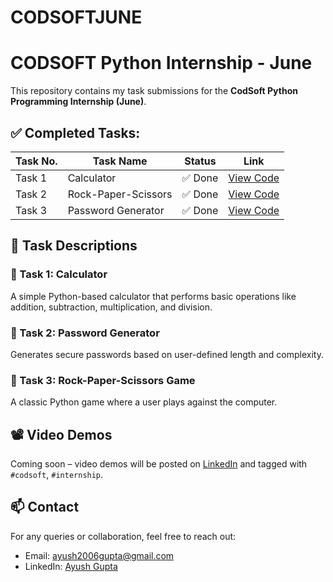 # CODSOFTJUNE
# CODSOFT Python Internship - June

This repository contains my task submissions for the **CodSoft Python Programming Internship (June)**.

## ✅ Completed Tasks:

| Task No. | Task Name             | Status | Link |
|----------|-----------------------|--------|------|
| Task 1   | Calculator             | ✅ Done | [View Code](https://github.com/Ayush-gj/CODSOFTJUNE/blob/main/Task-1%3A%20Simple%20Calculator) |
| Task 2   | Rock-Paper-Scissors    | ✅ Done | [View Code](https://github.com/Ayush-gj/CODSOFTJUNE/blob/main/Task-2%3A%20Rock-Paper-Scissors%20Game) |
| Task 3   | Password Generator     | ✅ Done | [View Code]() |



## 📌 Task Descriptions

### 🔹 Task 1: Calculator
A simple Python-based calculator that performs basic operations like addition, subtraction, multiplication, and division.

### 🔹 Task 2: Password Generator
Generates secure passwords based on user-defined length and complexity.

### 🔹 Task 3: Rock-Paper-Scissors Game
A classic Python game where a user plays against the computer.



## 📽️ Video Demos
Coming soon – video demos will be posted on [LinkedIn](https://www.linkedin.com/in/ayush-gupta-8943a7328/) and tagged with `#codsoft`, `#internship`.



## 📫 Contact
For any queries or collaboration, feel free to reach out:
- Email: ayush2006gupta@gmail.com
- LinkedIn: [Ayush Gupta](https://www.linkedin.com/in/ayush-gupta-8943a7328/)

